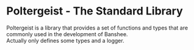 # Poltergeist - The Standard Library

Poltergeist is a library that provides a set of functions and types that are commonly used in the development of Banshee. \
Actually only defines some types and a logger.
